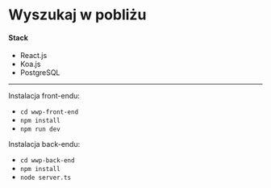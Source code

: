 # Wyszukaj w pobliżu

#### Stack

- React.js
- Koa.js
- PostgreSQL

---

Instalacja front-endu:

- `cd wwp-front-end`
- `npm install`
- `npm run dev`

Instalacja back-endu:

- `cd wwp-back-end`
- `npm install`
- `node server.ts`
